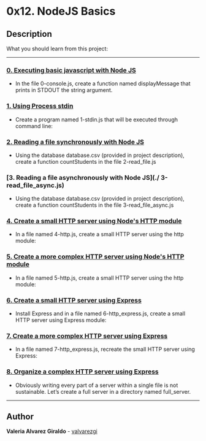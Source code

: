 # 0x12. NodeJS Basics

## Description

What you should learn from this project:

---

### [0. Executing basic javascript with Node JS](./0-console.js)

* In the file 0-console.js, create a function named displayMessage that prints in STDOUT the string argument.

### [1. Using Process stdin](./1-stdin.js)

* Create a program named 1-stdin.js that will be executed through command line:

### [2. Reading a file synchronously with Node JS](./2-read_file.js)

* Using the database database.csv (provided in project description), create a function countStudents in the file 2-read_file.js

### [3. Reading a file asynchronously with Node JS](./ 3-read_file_async.js)

* Using the database database.csv (provided in project description), create a function countStudents in the file 3-read_file_async.js

### [4. Create a small HTTP server using Node's HTTP module](./4-http.js)

* In a file named 4-http.js, create a small HTTP server using the http module:

### [5. Create a more complex HTTP server using Node's HTTP module](./5-http.js)

* In a file named 5-http.js, create a small HTTP server using the http module:

### [6. Create a small HTTP server using Express](./6-http_express.js)

* Install Express and in a file named 6-http_express.js, create a small HTTP server using Express module:

### [7. Create a more complex HTTP server using Express](./7-http_express.js)

* In a file named 7-http_express.js, recreate the small HTTP server using Express:

### [8. Organize a complex HTTP server using Express](./full_server/utils.js)

* Obviously writing every part of a server within a single file is not sustainable. Let’s create a full server in a directory named full_server.

---

## Author

**Valeria Alvarez Giraldo** - [valvarezgi](https://github.com/valvarezgi)
